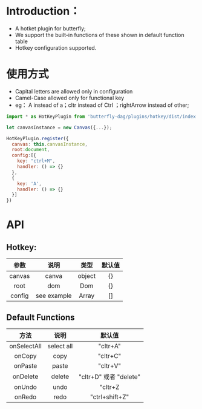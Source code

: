 # Introduction：
- A hotket plugin for butterfly;
- We support the built-in functions of these shown in default function table
- Hotkey configuration supported.


# 使用方式
- Capital letters are allowed only in configuration
- Camel-Case allowed only for functional key
- eg： A instead of a；cltr instead of Ctrl ；rightArrow instead of other;


```js
import * as HotKeyPlugin from 'butterfly-dag/plugins/hotkey/dist/index.unpkg.js';';

let canvasInstance = new Canvas({...});

HotKeyPlugin.register({
  canvas: this.canvasInstance,
  root:document,
  config:[{
    key: "ctrl+M",
    handler: () => {}
  },
  {
    key: 'A',
    handler: () => {}
  }]
})

```

# API
## Hotkey:

|  参数  |     说明    |                                     类型                                    | 默认值 |
|:------:|:-----------:|:---------------------------------------------------------------------------:|:-----:|
| canvas | canva |            object          |   {}   |
| root | dom |        Dom      |   {}   |
| config | see example |        Array      |   []   |


## Default Functions
|  方法  |     说明                                                            | 默认值 |
|:------:|:-----------:|:-----:|
| onSelectAll |  select all  |   "cltr+A"   |
| onCopy |  copy |   "cltr+C"   |
| onPaste |  paste  |   "cltr+V"   |
| onDelete |  delete  |   "cltr+D" 或者 "delete"  |
| onUndo |  undo |   "cltr+Z  |
| onRedo |  redo  |   "ctrl+shift+Z"  |
